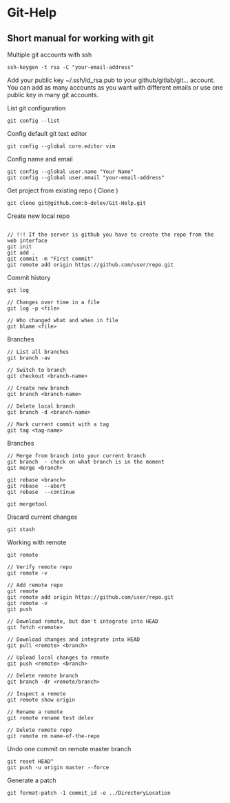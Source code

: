 # Git-Help

## Short manual for working with git


Multiple git accounts with ssh

```git
ssh-keygen -t rsa -C "your-email-address"
```

Add your public key ~/.ssh/id_rsa.pub to your github/gitlab/git... account.
You can add as many accounts as you want with different emails or use one public key in many git accounts.

List git configuration

```git
git config --list
```

Config default git text editor 

```git
git config --global core.editor vim
```

Config name and email

```git
git config --global user.name "Your Name"
git config --global user.email "your-email-address"
```

Get project from existing repo ( Clone )

```git
git clone git@github.com:b-delev/Git-Help.git
```
Create new local repo
```git

// !!! If the server is github you have to create the repo from the web interface
git init
git add .
git commit -m "First commit"
git remote add origin https://github.com/user/repo.git
```

Commit history
```git
git log

// Changes over time in a file
git log -p <file>

// Who changed what and when in file
git blame <file>
```

Branches
```git
// List all branches
git branch -av

// Switch to branch
git checkout <branch-name>

// Create new branch
git branch <branch-name>

// Delete local branch
git branch -d <branch-name>

// Mark current commit with a tag
git tag <tag-name>
```


Branches

```git
// Merge from branch into your current branch
git branch  - check on what branch is in the moment
git merge <branch>

git rebase <branch>
git rebase  --abort
git rebase  --continue

git mergetool
```

Discard current changes
```git
git stash
```


Working with remote
```git
git remote

// Verify remote repo
git remote -v

// Add remote repo
git remote
git remote add origin https://github.com/user/repo.git
git remote -v
git push

// Download remote, but don't integrate into HEAD
git fetch <remote>

// Download changes and integrate into HEAD
git pull <remote> <branch>

// Upload local changes to remote
git push <remote> <branch>

// Delete remote branch
git branch -dr <remote/branch>

// Inspect a remote
git remote show origin

// Rename a remote
git remote rename test delev

// Delete remote repo
git remote rm name-of-the-repo
```

Undo one commit on remote master branch
```git
git reset HEAD^
git push -u origin master --force
```

Generate a patch
```git
git format-patch -1 commit_id -o ../DirectoryLocation
```

